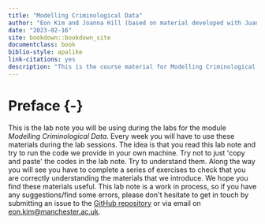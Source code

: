 ```yaml
--- 
title: "Modelling Criminological Data"
author: "Eon Kim and Joanna Hill (based on material developed with Juanjo Medina and Reka Solymosi)"
date: "2023-02-16"
site: bookdown::bookdown_site
documentclass: book
biblio-style: apalike
link-citations: yes
description: "This is the course material for Modelling Criminological Data."
---
```


# Preface {-}

This is the lab note you will be using during the labs for the module *Modelling Criminological Data*. Every week you will have to use these materials during the lab sessions. The idea is that you read this lab note and try to run the code we provide in your own machine. Try not to just 'copy and paste' the codes in the lab note. Try to understand them. Along the way you will see you have to complete a series of exercises to check that you are correctly understanding the materials that we introduce. We hope you find these materials useful. This lab note is a work in process, so if you have any suggestions/find some errors, please don't hesitate to get in touch by submitting an issue to the [GitHub repository](https://github.com/eonk/mcd_book) or via email on eon.kim@manchester.ac.uk.
